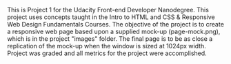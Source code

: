 This is Project 1 for the Udacity Front-end Developer Nanodegree.
This project uses concepts taught in the Intro to HTML and CSS & Responsive Web Design Fundamentals Courses.
The objective of the project is to create a responsive web page based upon a supplied mock-up (page-mock.png), which is in the project "images" folder. The final page is to be as close a replication of the mock-up when the window is sized at 1024px width. Project was graded and all metrics for the project were accomplished.